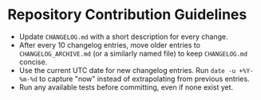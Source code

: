# Repository Contribution Guidelines

- Update `CHANGELOG.md` with a short description for every change.
- After every 10 changelog entries, move older entries to `CHANGELOG_ARCHIVE.md` (or a similarly named file) to keep `CHANGELOG.md` concise.
- Use the current UTC date for new changelog entries. Run `date -u +%Y-%m-%d` to capture "now" instead of extrapolating from previous entries.
- Run any available tests before committing, even if none exist yet.
